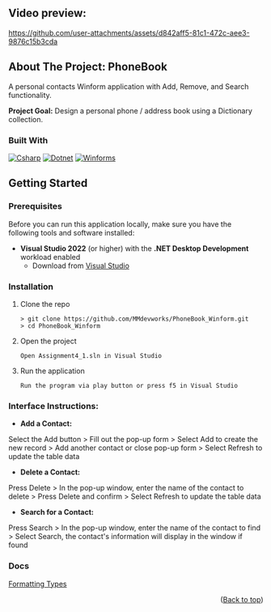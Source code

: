 <a id="readme-top"></a>
## Video preview:

https://github.com/user-attachments/assets/d842aff5-81c1-472c-aee3-9876c15b3cda

## About The Project: PhoneBook

A personal contacts Winform application with Add, Remove, and Search functionality.

<b>Project Goal:</b> Design a personal phone / address book using a Dictionary collection.

### Built With
 [![Csharp][csharp-badge]][csharp-url]
 [![Dotnet][dotnet-badge]][Dotnet-url]
 [![Winforms][winforms-badge]][winforms-url]


## Getting Started

### Prerequisites
Before you can run this application locally, make sure you have the following tools and software installed:

* **Visual Studio 2022** (or higher) with the **.NET Desktop Development** workload enabled
   - Download from [Visual Studio](https://visualstudio.microsoft.com/)

### Installation
1. Clone the repo
   ```
   > git clone https://github.com/MMdevworks/PhoneBook_Winform.git
   > cd PhoneBook_Winform
   ```
3. Open the project
   ```
   Open Assignment4_1.sln in Visual Studio
   ```
5. Run the application
   ```
   Run the program via play button or press f5 in Visual Studio
   ```
   
### Interface Instructions:

* <b>Add a Contact:</b> 

Select the Add button > Fill out the pop-up form > Select Add to create the new record > Add another contact or close pop-up form > Select Refresh to update the table data

* <b>Delete a Contact:</b>

Press Delete > In the pop-up window, enter the name of the contact to delete > Press Delete and confirm > Select Refresh to update the table data

* <b>Search for a Contact:</b>

Press Search > In the pop-up window, enter the name of the contact to find > Select Search, the contact's information will display in the window if found

### Docs

[Formatting Types](https://learn.microsoft.com/en-us/dotnet/standard/base-types/formatting-types)

<p align="right">(<a href="#readme-top">Back to top</a>)</p>

[dotnet-badge]: https://img.shields.io/badge/.NET-512BD4?style=for-the-badge&logo=dotnet&logoColor=white
[Dotnet-url]: https://dotnet.microsoft.com/
[csharp-badge]: https://img.shields.io/badge/C%23-239120?style=for-the-badge&logo=csharp&logoColor=white
[csharp-url]: https://learn.microsoft.com/en-us/dotnet/csharp/
[winforms-badge]: https://img.shields.io/badge/WinForms-0078D4?style=for-the-badge&logo=windows&logoColor=white
[winforms-url]: https://learn.microsoft.com/en-us/dotnet/desktop/winforms/?view=netdesktop-9.0
